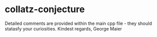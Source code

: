 # collatz-conjecture

Detailed comments are provided within the main cpp file - they should statasfy your curiosities. 
      Kindest regards, 
        George Maier 
